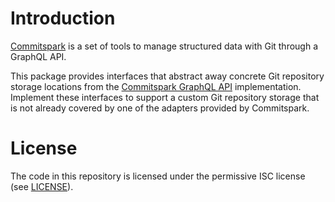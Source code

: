 # Introduction

[Commitspark](https://commitspark.com) is a set of tools to manage structured data with Git
through a GraphQL API.

This package provides interfaces that abstract away concrete Git repository storage locations from
the [Commitspark GraphQL API](https://github.com/commitspark/graphql-api) implementation. Implement these interfaces
to support a custom Git repository storage that is not already covered by one of the adapters provided by Commitspark.


# License

The code in this repository is licensed under the permissive ISC license (see [LICENSE](LICENSE)).
